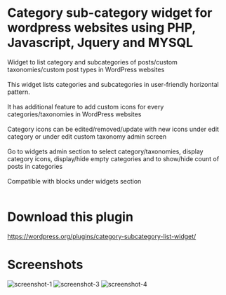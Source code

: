 # Category sub-category widget for wordpress websites using PHP, Javascript, Jquery and  MYSQL
Widget to list category and subcategories of posts/custom taxonomies/custom post types in WordPress websites<br/><br/>
This widget lists categories and subcategories in user-friendly horizontal pattern.<br/><br />
It has additional feature to add custom icons for every categories/taxonomies in WordPress websites<br/><br/>
Category icons can be edited/removed/update with new icons under edit category or under edit custom taxonomy admin screen<br /><br />
Go to widgets admin section to select category/taxonomies, display category icons, display/hide empty categories and to show/hide count of posts in categories<br/><br/>
Compatible with blocks under widgets section<br/><br/>
# Download this plugin
https://wordpress.org/plugins/category-subcategory-list-widget/
# Screenshots
![screenshot-1](https://user-images.githubusercontent.com/32461311/132850783-413ce406-f002-4cb0-bd96-9e444dbcdd85.png)
![screenshot-3](https://user-images.githubusercontent.com/32461311/132850790-9dca2e70-1361-4519-9bd4-8122601e42d5.png)
![screenshot-4](https://user-images.githubusercontent.com/32461311/132850792-7d94c91a-365e-4d54-8738-e16cc9ce93bd.png)
